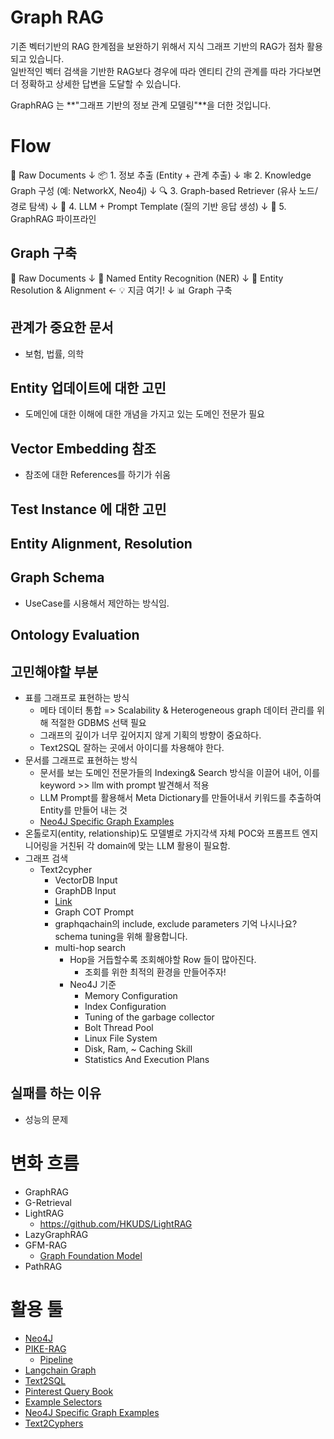 # Graph RAG 

기존 벡터기반의 RAG 한계점을 보완하기 위해서 지식 그래프 기반의 RAG가 점차 활용되고 있습니다.   
일반적인 벡터 검색을 기반한 RAG보다 경우에 따라 엔티티 간의 관계를 따라 가다보면 더 정확하고 상세한 답변을 도달할 수 있습니다. 

GraphRAG 는 **"그래프 기반의 정보 관계 모델링"**을 더한 것입니다.   



# Flow 

📄 Raw Documents
↓
📦 1. 정보 추출 (Entity + 관계 추출)
↓
🕸️ 2. Knowledge Graph 구성 (예: NetworkX, Neo4j)
↓
🔍 3. Graph-based Retriever (유사 노드/경로 탐색)
↓
🧠 4. LLM + Prompt Template (질의 기반 응답 생성)
↓
🤖 5. GraphRAG 파이프라인

## Graph 구축 

📄 Raw Documents
↓
🧠 Named Entity Recognition (NER)
↓
🔁 Entity Resolution & Alignment  ← 💡 지금 여기!
↓
📊 Graph 구축


## 관계가 중요한 문서 

- 보험, 법률, 의학 

## Entity 업데이트에 대한 고민 

- 도메인에 대한 이해에 대한 개념을 가지고 있는 도메인 전문가 필요 

## Vector Embedding 참조 

- 참조에 대한 References를 하기가 쉬움  

## Test Instance 에 대한 고민

## Entity Alignment, Resolution

## Graph Schema 

- UseCase를 시용해서 제안하는 방식임. 

## Ontology Evaluation

## 고민해야할 부분 

- 표를 그래프로 표현하는 방식 
  - 메타 데이터 통합 => Scalability & Heterogeneous graph 데이터 관리를 위해 적절한 GDBMS 선택 필요
  - 그래프의 깊이가 너무 깊어지지 않게 기획의 방향이 중요하다. 
  - Text2SQL 잘하는 곳에서 아이디를 차용해야 한다. 
- 문서를 그래프로 표현하는 방식 
  - 문서를 보는 도메인 전문가들의 Indexing& Search 방식을 이끌어 내어, 이를 keyword >> llm with prompt 발견해서 적용  
  - LLM Prompt를 활용해서 Meta Dictionary를 만들어내서 키워드를 추출하여 Entity를 만들어 내는 것 
  - [Neo4J Specific Graph Examples](https://neo4j.com/graphgists/?github-neo4j-contrib%2Fdesign-patterns%2F%2FDesign-Patterns.adoc)
- 온톨로지(entity, relationship)도 모델별로 가지각색 자체 POC와 프롬프트 엔지니어링을 거친뒤 각 domain에 맞는 LLM 활용이 필요함. 
- 그래프 검색 
  - Text2cypher 
    - VectorDB Input 
    - GraphDB Input 
    - [Link](https://graphrag.com/reference/graphrag/text2cypher/)
    - Graph COT Prompt 
    - graphqachain의 include, exclude parameters 기억 나시나요? schema tuning을 위해 활용합니다. 
    - multi-hop search 
      - Hop을 거듭할수록 조회해야할 Row 들이 많아진다. 
        - 조회를 위한 최적의 환경을 만들어주자! 
      - Neo4J 기준 
        - Memory Configuration 
        - Index Configuration 
        - Tuning of the garbage collector 
        - Bolt Thread Pool 
        - Linux File System 
        - Disk, Ram, ~ Caching Skill 
        - Statistics And Execution Plans 

## 실패를 하는 이유 

- 성능의 문제 

# 변화 흐름 

- GraphRAG
- G-Retrieval
- LightRAG
  - https://github.com/HKUDS/LightRAG
- LazyGraphRAG
- GFM-RAG
  - [Graph Foundation Model](https://github.com/RManLuo/gfm-rag)  
- PathRAG

# 활용 툴 

- [Neo4J](https://wikidocs.net/book/3724)
- [PIKE-RAG](https://github.com/microsoft/PIKE-RAG)
   - [Pipeline](https://github.com/microsoft/PIKE-RAG/blob/main/docs/source/images/readme/pipeline.png) 
- [Langchain Graph](https://python.langchain.com/docs/integrations/retrievers/graph_rag/)
- [Text2SQL](https://medium.com/pinterest-engineering/how-we-built-text-to-sql-at-pinterest-30bad30dabff)
- [Pinterest Query Book](https://github.com/pinterest/querybook/tree/1f14756b2ff08b6b9decb4b1d9f5561ac82d2ea3/querybook/server/lib/ai_assistant/prompts)
- [Example Selectors](https://python.langchain.com/docs/how_to/#example-selectors)
- [Neo4J Specific Graph Examples](https://neo4j.com/graphgists/?github-neo4j-contrib%2Fdesign-patterns%2F%2FDesign-Patterns.adoc)
- [Text2Cyphers](https://neo4j.com/labs/neodash/2.4/user-guide/extensions/natural-language-queries/)
